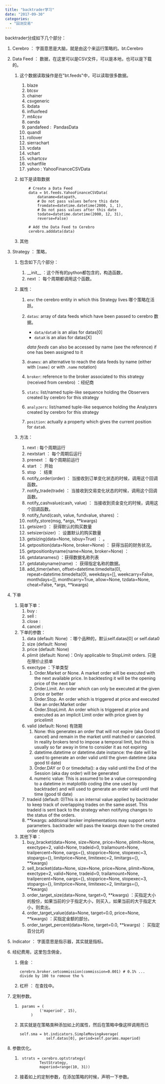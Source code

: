 ```yaml
---
title: "backtrader学习"
date: "2017-09-30"
categories: 
  - "回测交易"
---
```


backtrader分成如下几个部分：

1. Cerebro ： 字面意思是大脑，就是由这个来运行策略的。bt.Cerebro
2. Data Feed ： 数据，在这里可以是CSV文件，可以是本地，也可以是下载的。
    1. 这个数据读取操作是在"bt.feeds"中，可以读取很多数据。
        1. blaze
        2. btcsv
        3. chainer
        4. csvgeneric
        5. ibdata
        6. influxfeed
        7. mt4csv
        8. oanda
        9. pandafeed :  PandasData
        10. quandl
        11. rollover
        12. sierrachart
        13. vcdata
        14. vchart
        15. vchartcsv
        16. vchartfile
        17. yahoo : YahooFinanceCSVData
    2. 如下是读取数据
        
        ```
            # Create a Data Feed
            data = bt.feeds.YahooFinanceCSVData(
                dataname=datapath,
                # Do not pass values before this date
                fromdate=datetime.datetime(2000, 1, 1),
                # Do not pass values after this date
                todate=datetime.datetime(2000, 12, 31),
                reverse=False)
        
            # Add the Data Feed to Cerebro
            cerebro.adddata(data)
        ```
        
    3. 其他
3. Strategy ： 策略，
    1. 包含如下几个部分：
        1. \_\_init\_\_ ：这个所有的python都包含的，构造函数，
        2. next ： 每个周期都调用这个函数。
    2. 属性：
        1. `env`: the cerebro entity in which this Strategy lives 哪个策略在活跃。
            
        2. `datas`: array of data feeds which have been passed to cerebro 数据。
            
            - `data/data0` is an alias for datas\[0\]
            - `dataX` is an alias for datas\[X\]
            
            _data feeds_ can also be accessed by name (see the reference) if one has been assigned to it
        3. `dnames`: an alternative to reach the data feeds by name (either with `[name]` or with `.name` notation)
            
        4. `broker`: reference to the broker associated to this strategy (received from cerebro) ：经纪商
            
        5. `stats`: list/named tuple-like sequence holding the Observers created by cerebro for this strategy
            
        6. `analyzers`: list/named tuple-like sequence holding the Analyzers created by cerebro for this strategy
            
        7. `position`: actually a property which gives the current position for `data0`.
            
    3. 方法：
        1. next : 每个周期运行
        2. nextstart ： 每个周期后运行
        3. prenext ： 每个周期前运行
        4. start  ： 开始
        5. stop  ： 结束
        6. notify\_order(order) ： 当接收到订单变化状态的时候，调用这个回调函数。
        7. notify\_trade(trade) ： 当接收到交易变化状态的时候，调用这个回调函数。
        8. notify\_cashvalue(cash, value) ： 当接收到资金变化的时候，调用这个回调函数。
        9. notify\_fund(cash, value, fundvalue, shares) ：
        10. notify\_store(msg, \*args, \*\*kwargs)
        11. getsizer() ： 获得默认的购买数量
        12. setsizer(sizer) ： 设置默认的购买数量
        13. getsizing(data=None, isbuy=True) ： 。
        14. getposition(data=None, broker=None) ： 获得当前的财务状况。
        15. getpositionbyname(name=None, broker=None) ：
        16. getdatanames() ：获得数据名称列表
        17. getdatabyname(name) ： 获得指定名称的数据。
        18. add\_timer(when, offset=datetime.timedelta(0), repeat=datetime.timedelta(0), weekdays=\[\], weekcarry=False, monthdays=\[\], monthcarry=True, allow=None, tzdata=None, cheat=False, \*args, \*\*kwargs)
4. 下单
    1. 简单下单：
        1. buy :
        2. sell :
        3. close :
        4. cancel :
    2. 下单的参数：
        1. data (default: None) ：哪个品种的，默认self.datas\[0\] or self.data0
        2. size (default: None)
        3. price (default: None)
        4. plimit (default: None)：Only applicable to StopLimit orders. 只是在限价止损单
        5. exectype ：下单类型
            1. Order.Market or None. A market order will be executed with the next available price. In backtesting it will be the opening price of the next bar
            2. Order.Limit. An order which can only be executed at the given price or better
            3. Order.Stop. An order which is triggered at price and executed like an order.Market order
            4. Order.StopLimit. An order which is triggered at price and executed as an implicit Limit order with price given by pricelimit
        6. valid (default: None) 有效期
            1. None: this generates an order that will not expire (aka Good til cancel) and remain in the market until matched or canceled. In reality brokers tend to impose a temporal limit, but this is usually so far away in time to consider it as not expiring
            2. datetime.datetime or datetime.date instance: the date will be used to generate an order valid until the given datetime (aka good til date)
            3. Order.DAY or 0 or timedelta(): a day valid until the End of the Session (aka day order) will be generated
            4. numeric value: This is assumed to be a value corresponding to a datetime in matplotlib coding (the one used by backtrader) and will used to generate an order valid until that time (good til date)
        7. tradeid (default: 0)This is an internal value applied by backtrader to keep track of overlapping trades on the same asset. This tradeid is sent back to the strategy when notifying changes to the status of the orders.
        8. \*\*kwargs: additional broker implementations may support extra parameters. backtrader will pass the kwargs down to the created order objects
    3. 其他下单：
        1. buy\_bracket(data=None, size=None, price=None, plimit=None, exectype=2, valid=None, tradeid=0, trailamount=None, trailpercent=None, oargs={}, stopprice=None, stopexec=3, stopargs={}, limitprice=None, limitexec=2, limitargs={}, \*\*kwargs)
        2. sell\_bracket(data=None, size=None, price=None, plimit=None, exectype=2, valid=None, tradeid=0, trailamount=None, trailpercent=None, oargs={}, stopprice=None, stopexec=3, stopargs={}, limitprice=None, limitexec=2, limitargs={}, \*\*kwargs)
        3. order\_target\_size(data=None, target=0, \*\*kwargs) ：买指定大小的股份，如果当前的少于指定大小，则买入，如果当前的大于指定大小，则卖出。
        4. order\_target\_value(data=None, target=0.0, price=None, \*\*kwargs) ：买指定金额的部分。
        5. order\_target\_percent(data=None, target=0.0, \*\*kwargs) ： 买指定百分比的
5. Indicator ： 字面意思是指示器，其实就是指标。
6. 经纪费用，这里包含佣金，
    1. 佣金 ：
        
        ```
        cerebro.broker.setcommission(commission=0.001) # 0.1% ... divide by 100 to remove the %
        ```
        
    2. 杠杆 ： 在查找中。
7. 定制参数。
    1. ```
        params = (
                ('maperiod', 15),
            )
        ```
        
    2. 其实就是在策略类种添加如上的属性，然后在策略中像这样调用而已
        
        ```
        self.sma = bt.indicators.SimpleMovingAverage(
                    self.datas[0], period=self.params.maperiod)
        ```
        
    
8. 参数优化。
    1. ```
        strats = cerebro.optstrategy(
                TestStrategy,
                maperiod=range(10, 31))
        ```
        
    2. 接着如上的定制参数，在添加策略的时候，声明一下参数。
